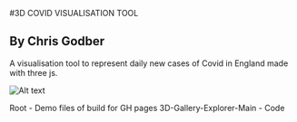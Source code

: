 #3D COVID VISUALISATION TOOL
## By Chris Godber

A visualisation tool to represent daily new cases of Covid in England
made with three js.

![Alt text](https://github.com/drnoir/3D-Covid-Visualisaton/blob/main/screenshot.png?raw=true "3D Covid")

Root - Demo files of build for GH pages
3D-Gallery-Explorer-Main - Code 